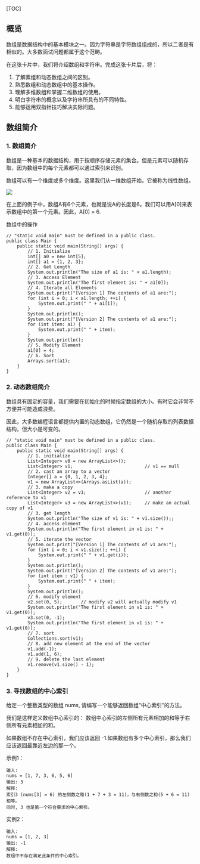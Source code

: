 [TOC]

## 概览

数组是数据结构中的基本模块之一。因为字符串是字符数组组成的，所以二者是有相似的。大多数面试问题都属于这个范畴。

在这张卡片中，我们将介绍数组和字符串。完成这张卡片后，将：

1. 了解素组和动态数组之间的区别。
2. 熟悉数组和动态数组中的基本操作。
3. 理解多维数组和掌握二维数组的使用。
4. 明白字符串的概念以及字符串所具有的不同特性。
5. 能够运用双指针技巧解决实际问题。

## 数组简介

### 1. 数组简介

数组是一种基本的数据结构，用于按顺序存储元素的集合。但是元素可以随机存取，因为数组中的每个元素都可以通过索引来识别。

数组可以有一个维度或多个维度。这里我们从一维数组开始，它被称为线性数组。

![](http://ww1.sinaimg.cn/large/6b0d07d7gy1g4zri73dygj20v806waah.jpg)

在上面的例子中，数组A有6个元素，也就是说A的长度是6。我们可以用A[0]来表示数组中的第一个元素。因此，A[0] = 6.

数组中的操作

```
// "static void main" must be defined in a public class.
public class Main {
    public static void main(String[] args) {
        // 1. Initialize
        int[] a0 = new int[5];
        int[] a1 = {1, 2, 3};
        // 2. Get Length
        System.out.println("The size of a1 is: " + a1.length);
        // 3. Access Element
        System.out.println("The first element is: " + a1[0]);
        // 4. Iterate all Elements
        System.out.print("[Version 1] The contents of a1 are:");
        for (int i = 0; i < a1.length; ++i) {
            System.out.print(" " + a1[i]);
        }
        System.out.println();
        System.out.print("[Version 2] The contents of a1 are:");
        for (int item: a1) {
            System.out.print(" " + item);
        }
        System.out.println();
        // 5. Modify Element
        a1[0] = 4;
        // 6. Sort
        Arrays.sort(a1);
    }
}
```

### 2. 动态数组简介

数组具有固定的容量，我们需要在初始化的时候指定数组的大小。有时它会非常不方便并可能造成浪费。

因此，大多数编程语言都提供内置的动态数组，它仍然是一个随机存取的列表数据结构，但大小是可变的。

```
// "static void main" must be defined in a public class.
public class Main {
    public static void main(String[] args) {
        // 1. initialize
        List<Integer> v0 = new ArrayList<>();
        List<Integer> v1;                           // v1 == null
        // 2. cast an array to a vector
        Integer[] a = {0, 1, 2, 3, 4};
        v1 = new ArrayList<>(Arrays.asList(a));
        // 3. make a copy
        List<Integer> v2 = v1;                      // another reference to v1
        List<Integer> v3 = new ArrayList<>(v1);     // make an actual copy of v1
        // 3. get length
        System.out.println("The size of v1 is: " + v1.size());;
        // 4. access element
        System.out.println("The first element in v1 is: " + v1.get(0));
        // 5. iterate the vector
        System.out.print("[Version 1] The contents of v1 are:");
        for (int i = 0; i < v1.size(); ++i) {
            System.out.print(" " + v1.get(i));
        }
        System.out.println();
        System.out.print("[Version 2] The contents of v1 are:");
        for (int item : v1) {
            System.out.print(" " + item);
        }
        System.out.println();
        // 6. modify element
        v2.set(0, 5);       // modify v2 will actually modify v1
        System.out.println("The first element in v1 is: " + v1.get(0));
        v3.set(0, -1);
        System.out.println("The first element in v1 is: " + v1.get(0));
        // 7. sort
        Collections.sort(v1);
        // 8. add new element at the end of the vector
        v1.add(-1);
        v1.add(1, 6);
        // 9. delete the last element
        v1.remove(v1.size() - 1);
    }
}
```

### 3. 寻找数组的中心索引

给定一个整数类型的数组 nums, 请编写一个能够返回数组“中心索引”的方法。

我们是这样定义数组中心索引的： 数组中心索引的左侧所有元素相加的和等于右侧所有元素相加的和。

如果数组不存在中心索引，我们应该返回 -1.如果数组有多个中心索引，那么我们应该返回最靠近左边的那一个。

示例1：

```
输入: 
nums = [1, 7, 3, 6, 5, 6]
输出: 3
解释: 
索引3 (nums[3] = 6) 的左侧数之和(1 + 7 + 3 = 11)，与右侧数之和(5 + 6 = 11)相等。
同时, 3 也是第一个符合要求的中心索引。
```

实例2：

```
输入: 
nums = [1, 2, 3]
输出: -1
解释: 
数组中不存在满足此条件的中心索引。
```


